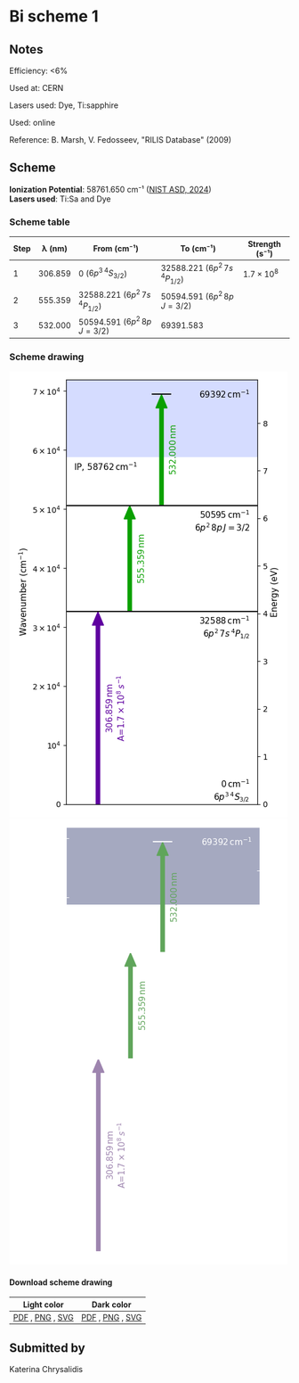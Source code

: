 # Bi scheme 1

## Notes

Efficiency: <6%

Used at: CERN

Lasers used: Dye, Ti:sapphire

Used: online

Reference: B. Marsh, V. Fedosseev, "RILIS Database" (2009)





## Scheme

**Ionization Potential**: 58761.650 cm⁻¹ ([NIST ASD, 2024](https://www.nist.gov/pml/atomic-spectra-database))  
**Lasers used**: Ti:Sa and Dye

### Scheme table

| Step | λ (nm)  |              From (cm⁻¹)              |               To (cm⁻¹)               |   Strength (s⁻¹)    |
| ---- | ------- | ------------------------------------- | ------------------------------------- | ------------------- |
| 1    | 306.859 | 0 ($6p^{3}\,^{4}S_{3/2}$)             | 32588.221 ($6p^{2}\,7s\,^{4}P_{1/2}$) | $1.7 \times 10^{8}$ |
| 2    | 555.359 | 32588.221 ($6p^{2}\,7s\,^{4}P_{1/2}$) | 50594.591 ($6p^{2}\,8p\,J=3/2$)       |                     |
| 3    | 532.000 | 50594.591 ($6p^{2}\,8p\,J=3/2$)       | 69391.583                             |                     |


### Scheme drawing

![bi scheme, light mode](bi-001/bi-001-light.png#only-light)
![bi scheme, dark mode](bi-001/bi-001-dark-web.png#only-dark)

#### Download scheme drawing

|                                            Light color                                            |                                           Dark color                                           |
| ------------------------------------------------------------------------------------------------- | ---------------------------------------------------------------------------------------------- |
| [PDF](bi-001/bi-001-light.pdf) , [PNG](bi-001/bi-001-light.png) , [SVG](bi-001/bi-001-light.svg)  | [PDF](bi-001/bi-001-dark.pdf) , [PNG](bi-001/bi-001-dark.png) , [SVG](bi-001/bi-001-dark.svg)  |


## Submitted by

Katerina Chrysalidis

